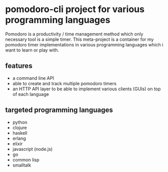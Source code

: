 # pomodoro-cli project for various programming languages

Pomodoro is a productivity / time management method which only necessary tool
is a simple timer. This meta-project is a container for my pomodoro timer
implementations in various programming languages which i want to learn or play
with.

## features

- a command line API
- able to create and track multiple pomodoro timers
- an HTTP API layer to be able to implement various clients (GUIs) on top of
  each language

## targeted programming languages

- python
- clojure
- haskell
- erlang
- elixir
- javascript (node.js)
- go
- common lisp
- smalltalk
